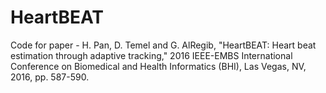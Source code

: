 # HeartBEAT
Code for paper - H. Pan, D. Temel and G. AlRegib, "HeartBEAT: Heart beat estimation through adaptive tracking," 2016 IEEE-EMBS International Conference on Biomedical and Health Informatics (BHI), Las Vegas, NV, 2016, pp. 587-590.
